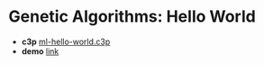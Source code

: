 # Genetic Algorithms: Hello World

* **c3p** [ml-hello-world.c3p](source/c3p/ml-hello-world.c3p)
* **demo** [link](demo)
